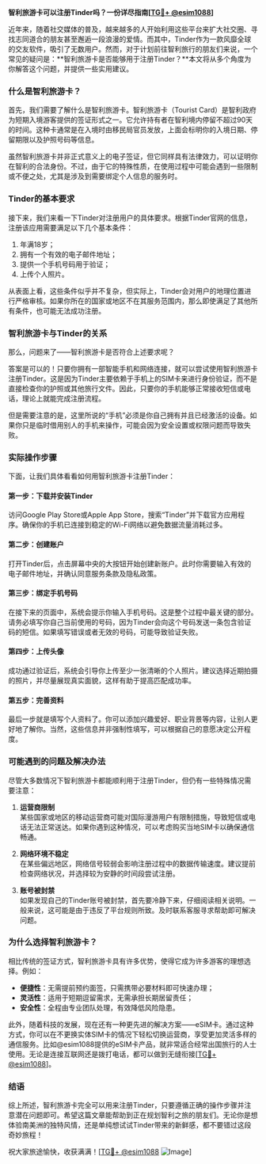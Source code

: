 **智利旅游卡可以注册Tinder吗？一份详尽指南[[TG💪+ @esim1088](https://t.me/s/esim1088)]**

近年来，随着社交媒体的普及，越来越多的人开始利用这些平台来扩大社交圈、寻找志同道合的朋友甚至邂逅一段浪漫的爱情。而其中，Tinder作为一款风靡全球的交友软件，吸引了无数用户。然而，对于计划前往智利旅行的朋友们来说，一个常见的疑问是：**智利旅游卡是否能够用于注册Tinder？**本文将从多个角度为你解答这个问题，并提供一些实用建议。

### **什么是智利旅游卡？**

首先，我们需要了解什么是智利旅游卡。智利旅游卡（Tourist Card）是智利政府为短期入境游客提供的签证形式之一。它允许持有者在智利境内停留不超过90天的时间。这种卡通常是在入境时由移民局官员发放，上面会标明你的入境日期、停留期限以及护照号码等信息。

虽然智利旅游卡并非正式意义上的电子签证，但它同样具有法律效力，可以证明你在智利的合法身份。不过，由于它的特殊性质，在使用过程中可能会遇到一些限制或不便之处，尤其是涉及到需要绑定个人信息的服务时。

### **Tinder的基本要求**

接下来，我们来看一下Tinder对注册用户的具体要求。根据Tinder官网的信息，注册该应用需要满足以下几个基本条件：

1. 年满18岁；
2. 拥有一个有效的电子邮件地址；
3. 提供一个手机号码用于验证；
4. 上传个人照片。

从表面上看，这些条件似乎并不复杂，但实际上，Tinder会对用户的地理位置进行严格审核。如果你所在的国家或地区不在其服务范围内，那么即使满足了其他所有条件，也可能无法成功注册。

### **智利旅游卡与Tinder的关系**

那么，问题来了——智利旅游卡是否符合上述要求呢？

答案是可以的！只要你拥有一部智能手机和网络连接，就可以尝试使用智利旅游卡注册Tinder。这是因为Tinder主要依赖于手机上的SIM卡来进行身份验证，而不是直接检查你的护照或其他旅行文件。因此，只要你的手机能够正常接收短信或电话，理论上就能完成注册流程。

但是需要注意的是，这里所说的“手机”必须是你自己拥有并且已经激活的设备。如果你只是临时借用别人的手机来操作，可能会因为安全设置或权限问题而导致失败。

### **实际操作步骤**

下面，让我们具体看看如何用智利旅游卡注册Tinder：

#### **第一步：下载并安装Tinder**
访问Google Play Store或Apple App Store，搜索“Tinder”并下载官方应用程序。确保你的手机已连接到稳定的Wi-Fi网络以避免数据流量消耗过多。

#### **第二步：创建账户**
打开Tinder后，点击屏幕中央的大按钮开始创建新账户。此时你需要输入有效的电子邮件地址，并确认同意服务条款及隐私政策。

#### **第三步：绑定手机号码**
在接下来的页面中，系统会提示你输入手机号码。这是整个过程中最关键的部分。请务必填写你自己当前使用的号码，因为Tinder会向这个号码发送一条包含验证码的短信。如果填写错误或者无效的号码，可能导致验证失败。

#### **第四步：上传头像**
成功通过验证后，系统会引导你上传至少一张清晰的个人照片。建议选择近期拍摄的照片，并尽量展现真实面貌，这样有助于提高匹配成功率。

#### **第五步：完善资料**
最后一步就是填写个人资料了。你可以添加兴趣爱好、职业背景等内容，让别人更好地了解你。当然，这些信息并非强制性填写，可以根据自己的意愿决定公开程度。

### **可能遇到的问题及解决办法**

尽管大多数情况下智利旅游卡都能顺利用于注册Tinder，但仍有一些特殊情况需要注意：

1. **运营商限制**  
   某些国家或地区的移动运营商可能对国际漫游用户有限制措施，导致短信或电话无法正常送达。如果你遇到这种情况，可以考虑购买当地SIM卡以确保通信畅通。

2. **网络环境不稳定**  
   在某些偏远地区，网络信号较弱会影响注册过程中的数据传输速度。建议提前检查网络状况，并选择较为安静的时间段尝试注册。

3. **账号被封禁**  
   如果发现自己的Tinder账号被封禁，首先要冷静下来，仔细阅读相关说明。一般来说，这可能是由于违反了平台规则所致。及时联系客服寻求帮助即可解决问题。

### **为什么选择智利旅游卡？**

相比传统的签证方式，智利旅游卡具有许多优势，使得它成为许多游客的理想选择。例如：

- **便捷性**：无需提前预约面签，只需携带必要材料即可快速办理；
- **灵活性**：适用于短期逗留需求，无需承担长期居留责任；
- **安全性**：全程由专业团队处理，有效降低风险隐患。

此外，随着科技的发展，现在还有一种更先进的解决方案——eSIM卡。通过这种方式，你可以在不更换实体SIM卡的情况下轻松切换运营商，享受更加灵活多样的通信服务。比如@esim1088提供的eSIM卡产品，就非常适合经常出国旅行的人士使用。无论是连接互联网还是拨打电话，都可以做到无缝衔接[[TG💪+ @esim1088](https://t.me/s/esim1088)]。

### **结语**

综上所述，智利旅游卡完全可以用来注册Tinder，只要遵循正确的操作步骤并注意潜在问题即可。希望这篇文章能帮助到正在规划智利之旅的朋友们。无论你是想体验南美洲的独特风情，还是单纯想试试Tinder带来的新鲜感，都不要错过这段奇妙旅程！

祝大家旅途愉快，收获满满！[[TG💪+ @esim1088](https://t.me/s/esim1088) ![Image](https://i.postimg.cc/4NQfJmqS/Snipaste-2025-05-13-00-14-12.png)]